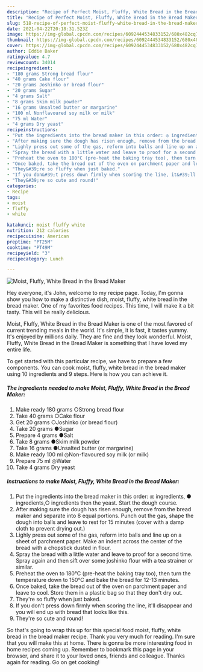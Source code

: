 ```yaml
---
description: "Recipe of Perfect Moist, Fluffy, White Bread in the Bread Maker"
title: "Recipe of Perfect Moist, Fluffy, White Bread in the Bread Maker"
slug: 518-recipe-of-perfect-moist-fluffy-white-bread-in-the-bread-maker
date: 2021-04-22T20:18:31.523Z
image: https://img-global.cpcdn.com/recipes/6092444534833152/680x482cq70/moist-fluffy-white-bread-in-the-bread-maker-recipe-main-photo.jpg
thumbnail: https://img-global.cpcdn.com/recipes/6092444534833152/680x482cq70/moist-fluffy-white-bread-in-the-bread-maker-recipe-main-photo.jpg
cover: https://img-global.cpcdn.com/recipes/6092444534833152/680x482cq70/moist-fluffy-white-bread-in-the-bread-maker-recipe-main-photo.jpg
author: Eddie Baker
ratingvalue: 4.7
reviewcount: 34014
recipeingredient:
- "180 grams Strong bread flour"
- "40 grams Cake flour"
- "20 grams Joshinko or bread flour"
- "20 grams Sugar"
- "4 grams Salt"
- "8 grams Skim milk powder"
- "16 grams Unsalted butter or margarine"
- "100 ml Nonflavoured soy milk or milk"
- "75 ml Water"
- "4 grams Dry yeast"
recipeinstructions:
- "Put the ingredients into the bread maker in this order: ◎ ingredients, ● ingredients,○ ingredients then the yeast. Start the dough course."
- "After making sure the dough has risen enough, remove from the bread maker and separate into 8 equal portions. Punch out the gas, shape the dough into balls and leave to rest for 15 minutes (cover with a damp cloth to prevent drying out.)"
- "Lighly press out some of the gas, reform into balls and line up on a sheet of parchment paper. Make an indent across the center of the bread with a chopstick dusted in flour."
- "Spray the bread with a little water and leave to proof for a second time. Spray again and then sift over some joshinko flour with a tea strainer or similar."
- "Preheat the oven to 180°C (pre-heat the baking tray too), then turn the temperature down to 150°C and bake the bread for 12-13 minutes."
- "Once baked, take the bread out of the oven on parchment paper and leave to cool. Store them in a plastic bag so that they don&#39;t dry out."
- "They&#39;re so fluffy when just baked."
- "If you don&#39;t press down firmly when scoring the line, it&#39;ll disappear and you will end up with bread that looks like this."
- "They&#39;re so cute and round!"
categories:
- Recipe
tags:
- moist
- fluffy
- white

katakunci: moist fluffy white 
nutrition: 212 calories
recipecuisine: American
preptime: "PT25M"
cooktime: "PT49M"
recipeyield: "3"
recipecategory: Lunch

---
```



![Moist, Fluffy, White Bread in the Bread Maker](https://img-global.cpcdn.com/recipes/6092444534833152/680x482cq70/moist-fluffy-white-bread-in-the-bread-maker-recipe-main-photo.jpg)

Hey everyone, it's John, welcome to my recipe page. Today, I'm gonna show you how to make a distinctive dish, moist, fluffy, white bread in the bread maker. One of my favorites food recipes. This time, I will make it a bit tasty. This will be really delicious.

Moist, Fluffy, White Bread in the Bread Maker is one of the most favored of current trending meals in the world. It's simple, it is fast, it tastes yummy. It's enjoyed by millions daily. They are fine and they look wonderful. Moist, Fluffy, White Bread in the Bread Maker is something that I have loved my entire life.




To get started with this particular recipe, we have to prepare a few components. You can cook moist, fluffy, white bread in the bread maker using 10 ingredients and 9 steps. Here is how you can achieve it.

<!--inarticleads1-->

##### The ingredients needed to make Moist, Fluffy, White Bread in the Bread Maker:

1. Make ready 180 grams ○Strong bread flour
1. Take 40 grams ○Cake flour
1. Get 20 grams ○Joshinko (or bread flour)
1. Take 20 grams ●Sugar
1. Prepare 4 grams ●Salt
1. Take 8 grams ●Skim milk powder
1. Take 16 grams ●Unsalted butter (or margarine)
1. Make ready 100 ml ◎Non-flavoured soy milk (or milk)
1. Prepare 75 ml ◎Water
1. Take 4 grams Dry yeast




<!--inarticleads2-->

##### Instructions to make Moist, Fluffy, White Bread in the Bread Maker:

1. Put the ingredients into the bread maker in this order: ◎ ingredients, ● ingredients,○ ingredients then the yeast. Start the dough course.
1. After making sure the dough has risen enough, remove from the bread maker and separate into 8 equal portions. Punch out the gas, shape the dough into balls and leave to rest for 15 minutes (cover with a damp cloth to prevent drying out.)
1. Lighly press out some of the gas, reform into balls and line up on a sheet of parchment paper. Make an indent across the center of the bread with a chopstick dusted in flour.
1. Spray the bread with a little water and leave to proof for a second time. Spray again and then sift over some joshinko flour with a tea strainer or similar.
1. Preheat the oven to 180°C (pre-heat the baking tray too), then turn the temperature down to 150°C and bake the bread for 12-13 minutes.
1. Once baked, take the bread out of the oven on parchment paper and leave to cool. Store them in a plastic bag so that they don&#39;t dry out.
1. They&#39;re so fluffy when just baked.
1. If you don&#39;t press down firmly when scoring the line, it&#39;ll disappear and you will end up with bread that looks like this.
1. They&#39;re so cute and round!




So that's going to wrap this up for this special food moist, fluffy, white bread in the bread maker recipe. Thank you very much for reading. I'm sure that you will make this at home. There is gonna be more interesting food in home recipes coming up. Remember to bookmark this page in your browser, and share it to your loved ones, friends and colleague. Thanks again for reading. Go on get cooking!
